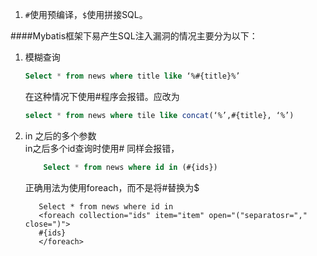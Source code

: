 1.  `#`使用预编译，`$`使用拼接SQL。


####Mybatis框架下易产生SQL注入漏洞的情况主要分为以下：
1.  模糊查询  
    ```sql
    Select * from news where title like ‘%#{title}%’
    ```
    在这种情况下使用#程序会报错。应改为  
    ```sql
    select * from news where tile like concat(‘%’,#{title}, ‘%’)
    ```
2.  in 之后的多个参数  
    in之后多个id查询时使用# 同样会报错，    
    ```sql
        Select * from news where id in (#{ids})
     ```
    正确用法为使用foreach，而不是将#替换为$  
    ```mybatisognl
       Select * from news where id in
       <foreach collection="ids" item="item" open="("separatosr="," close=")">
       #{ids} 
       </foreach>
    ```